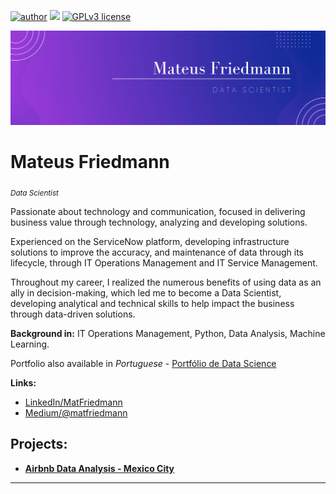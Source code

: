 [![author](https://img.shields.io/badge/author-MatFriedmann-red.svg)](https://www.linkedin.com/in/matfriedmann) [![](https://img.shields.io/badge/python-3.7+-blue.svg)](https://www.python.org/downloads/release/python-365/) [![GPLv3 license](https://img.shields.io/badge/License-GPLv3-blue.svg)](http://perso.crans.org/besson/LICENSE.html)
<p align="center">
  <img src="ReadMeBanner.png" >
</p>

# Mateus Friedmann
<sub>*Data Scientist* </sub>

Passionate about technology and communication, focused in delivering business value through technology, analyzing and developing solutions.

Experienced on the ServiceNow platform, developing infrastructure solutions to improve the accuracy, and maintenance of data through its lifecycle, through IT Operations Management and IT Service Management.

Throughout my career, I realized the numerous benefits of using data as an ally in decision-making, which led me to become a Data Scientist, developing analytical and technical skills to help impact the business through data-driven solutions.

**Background in:** IT Operations Management, Python, Data Analysis, Machine Learning.


Portfolio also available in *Portuguese* - [Portfólio de Data Science](https://github.com/matfriedmann/portfolio_de_data_science#readme)

**Links:**
* [LinkedIn/MatFriedmann](https://www.linkedin.com/in/matfriedmann)
* [Medium/@matfriedmann](https://www.medium.com/@matfriedmann)


## Projects:

* [**Airbnb Data Analysis - Mexico City**](https://github.com/matfriedmann/airbnb_data_analysis_mexico_city)


---




